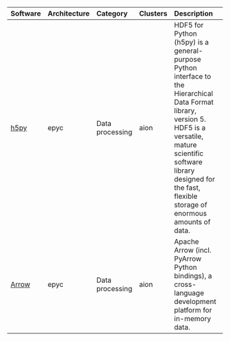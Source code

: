 | Software                                          | Architecture   | Category               | Clusters    | Description                                                                                                                                                                                                                                   |
|:--------------------------------------------------|:---------------|:-----------------------|:------------|:----------------------------------------------------------------------------------------------------------------------------------------------------------------------------------------------------------------------------------------------|
| <p><a href=https://www.h5py.org/>h5py</a></p>     | <p>epyc</p>    | <p>Data processing</p> | <p>aion</p> | HDF5 for Python (h5py) is a general-purpose Python interface to the Hierarchical Data Format library, version 5. HDF5 is a versatile, mature scientific software library designed for the fast, flexible storage of enormous amounts of data. |
| <p><a href=https://arrow.apache.org>Arrow</a></p> | <p>epyc</p>    | <p>Data processing</p> | <p>aion</p> | Apache Arrow (incl. PyArrow Python bindings), a cross-language development platform for in-memory data.                                                                                                                                       |